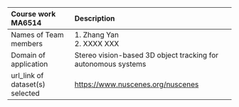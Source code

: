 
| Course work MA6514 | Description |
| :--- | :--- |
| Names of Team members | 1. Zhang Yan<br>2. XXXX XXX  |
| Domain of application | Stereo vision-based 3D object tracking for autonomous systems |
| url_link of dataset(s) selected | https://www.nuscenes.org/nuscenes |


